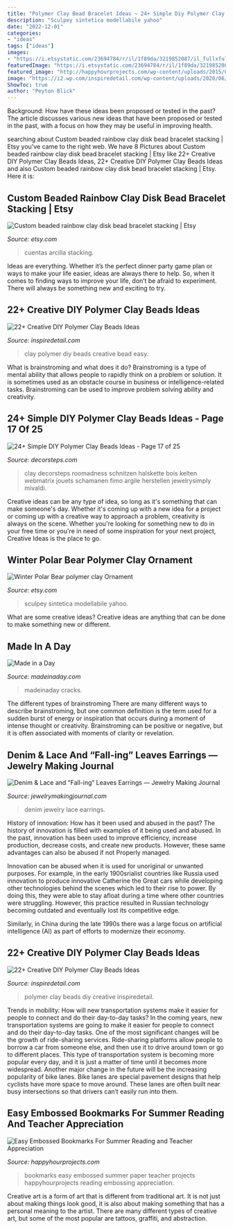 ```yaml
---
title: "Polymer Clay Bead Bracelet Ideas ~ 24+ Simple Diy Polymer Clay Beads Ideas"
description: "Sculpey sintetica modellabile yahoo"
date: "2022-12-01"
categories:
- "ideas"
tags: ["ideas"]
images:
- "https://i.etsystatic.com/23694784/r/il/1f89da/3219852087/il_fullxfull.3219852087_3f8w.jpg"
featuredImage: "https://i.etsystatic.com/23694784/r/il/1f89da/3219852087/il_fullxfull.3219852087_3f8w.jpg"
featured_image: "http://happyhourprojects.com/wp-content/uploads/2015/05/Embossed-Bookmarks-1.jpg"
image: "https://i2.wp.com/inspiredetail.com/wp-content/uploads/2020/06/25-Creative-DIY-Polymer-Clay-Beads-Ideas-16-1.jpg?resize=640%2C538"
ShowToc: true
author: "Peyton Blick"
---
```



Background: How have these ideas been proposed or tested in the past?
The article discusses various new ideas that have been proposed or tested in the past, with a focus on how they may be useful in improving health.

	

		
searching about Custom beaded rainbow clay disk bead bracelet stacking | Etsy you've came to the right web. We have 8 Pictures about Custom beaded rainbow clay disk bead bracelet stacking | Etsy like 22+ Creative DIY Polymer Clay Beads Ideas, 22+ Creative DIY Polymer Clay Beads Ideas and also Custom beaded rainbow clay disk bead bracelet stacking | Etsy. Here it is:
		
    
## Custom Beaded Rainbow Clay Disk Bead Bracelet Stacking | Etsy

<img loading=lazy src="https://i.etsystatic.com/23694784/r/il/1f89da/3219852087/il_fullxfull.3219852087_3f8w.jpg" onerror="this.onerror=null;this.src='https://tse2.mm.bing.net/th?id=OIP.dESwFQAqZNxrvX5fG24QjQHaJ4&amp;pid=15.1';" alt="Custom beaded rainbow clay disk bead bracelet stacking | Etsy">

_Source: etsy.com_

>cuentas arcilla stacking. 

	

Ideas are everything. Whether it’s the perfect dinner party game plan or ways to make your life easier, ideas are always there to help. So, when it comes to finding ways to improve your life, don’t be afraid to experiment. There will always be something new and exciting to try.

    
## 22+ Creative DIY Polymer Clay Beads Ideas

<img loading=lazy src="https://i1.wp.com/inspiredetail.com/wp-content/uploads/2020/06/25-Creative-DIY-Polymer-Clay-Beads-Ideas-19-1.jpg?resize=640%2C948" onerror="this.onerror=null;this.src='https://tse3.mm.bing.net/th?id=OIP.11e3el4sg_oZyx0ODGmuWQHaK-&amp;pid=15.1';" alt="22+ Creative DIY Polymer Clay Beads Ideas">

_Source: inspiredetail.com_

>clay polymer diy beads creative bead easy. 

	

What is brainstroming and what does it do?
Brainstroming is a type of mental ability that allows people to rapidly think on a problem or solution. It is sometimes used as an obstacle course in business or intelligence-related tasks. Brainstroming can be used to improve problem solving ability and creativity.

    
## 24+ Simple DIY Polymer Clay Beads Ideas - Page 17 Of 25

<img loading=lazy src="https://decorsteps.com/wp-content/uploads/2019/01/24-Simple-DIY-Polymer-Clay-Beads-Ideas-17.jpg" onerror="this.onerror=null;this.src='https://tse4.mm.bing.net/th?id=OIP.PRxfH49X5RrhoUoIF5-vJQHaJA&amp;pid=15.1';" alt="24+ Simple DIY Polymer Clay Beads Ideas - Page 17 of 25">

_Source: decorsteps.com_

>clay decorsteps roomadness schnitzen halskette bois kelten webmatrix jouets schamanen fimo argile herstellen jewelrysimply mivaldi. 

	

Creative ideas can be any type of idea, so long as it's something that can make someone's day. Whether it's coming up with a new idea for a project or coming up with a creative way to approach a problem, creativity is always on the scene. Whether you're looking for something new to do in your free time or you're in need of some inspiration for your next project, Creative Ideas is the place to go.

    
## Winter Polar Bear Polymer Clay Ornament

<img loading=lazy src="https://img0.etsystatic.com/000/0/5195146/il_fullxfull.284007732.jpg" onerror="this.onerror=null;this.src='https://tse1.mm.bing.net/th?id=OIP.58ZzctVMTIx3qXwsMavOOQHaHa&amp;pid=15.1';" alt="Winter Polar Bear polymer clay Ornament">

_Source: etsy.com_

>sculpey sintetica modellabile yahoo. 

	

What are some creative ideas?
Creative ideas are anything that can be done to make something new or different.

    
## Made In A Day

<img loading=lazy src="https://madeinaday.com/wp-content/uploads/2020/05/Wave-home.jpg" onerror="this.onerror=null;this.src='https://tse1.mm.bing.net/th?id=OIP.PeLuTcnM_qR4m6mmyIdBvgHaLH&amp;pid=15.1';" alt="Made in a Day">

_Source: madeinaday.com_

>madeinaday cracks. 

	

The different types of brainstroming
There are many different ways to describe brainstroming, but one common definition is the term used for a sudden burst of energy or inspiration that occurs during a moment of intense thought or creativity. Brainstroming can be positive or negative, but it is often associated with moments of clarity or revelation.

    
## Denim &amp; Lace And “Fall-ing” Leaves Earrings — Jewelry Making Journal

<img loading=lazy src="http://jewelrymakingjournal.com/wp-content/uploads/2017/07/Denim-Lace-Faded-Memories-line.jpg" onerror="this.onerror=null;this.src='https://tse1.mm.bing.net/th?id=OIP.KEHmasRiHILOb-nSHLnwFQHaHG&amp;pid=15.1';" alt="Denim &amp; Lace and “Fall-ing” Leaves Earrings — Jewelry Making Journal">

_Source: jewelrymakingjournal.com_

>denim jewelry lace earrings. 

	

History of innovation: How has it been used and abused in the past?
The history of innovation is filled with examples of it being used and abused. In the past, innovation has been used to improve efficiency, increase production, decrease costs, and create new products. However, these same advantages can also be abused if not Properly managed.

Innovation can be abused when it is used for unoriginal or unwanted purposes. For example, in the early 1900srialist countries like Russia used innovation to produce innovative Catherine the Great cars while developing other technologies behind the scenes which led to their rise to power. By doing this, they were able to stay afloat during a time where other countries were struggling. However, this practice resulted in Russian technology becoming outdated and eventually lost its competitive edge. 

Similarly, in China during the late 1990s there was a large focus on artificial intelligence (AI) as part of efforts to modernize their economy.

    
## 22+ Creative DIY Polymer Clay Beads Ideas

<img loading=lazy src="https://i2.wp.com/inspiredetail.com/wp-content/uploads/2020/06/25-Creative-DIY-Polymer-Clay-Beads-Ideas-16-1.jpg?resize=640%2C538" onerror="this.onerror=null;this.src='https://tse3.mm.bing.net/th?id=OIP.UpEnhxZC71R7LJfpVFHrlwHaGO&amp;pid=15.1';" alt="22+ Creative DIY Polymer Clay Beads Ideas">

_Source: inspiredetail.com_

>polymer clay beads diy creative inspiredetail. 

	

Trends in mobility: How will new transportation systems make it easier for people to connect and do their day-to-day tasks?
In the coming years, new transportation systems are going to make it easier for people to connect and do their day-to-day tasks. One of the most significant changes will be the growth of ride-sharing services. Ride-sharing platforms allow people to borrow a car from someone else, and then use it to drive around town or go to different places. This type of transportation system is becoming more popular every day, and it is just a matter of time until it becomes more widespread.
Another major change in the future will be the increasing popularity of bike lanes. Bike lanes are special pavement designs that help cyclists have more space to move around. These lanes are often built near busy intersections so that drivers can’t easily run into them.

    
## Easy Embossed Bookmarks For Summer Reading And Teacher Appreciation

<img loading=lazy src="http://happyhourprojects.com/wp-content/uploads/2015/05/Embossed-Bookmarks-1.jpg" onerror="this.onerror=null;this.src='https://tse4.mm.bing.net/th?id=OIP.OpmzppBjysqs3f-B8AeSfgHaHa&amp;pid=15.1';" alt="Easy Embossed Bookmarks For Summer Reading and Teacher Appreciation">

_Source: happyhourprojects.com_

>bookmarks easy embossed summer paper teacher projects happyhourprojects reading embossing appreciation. 

	

Creative art is a form of art that is different from traditional art. It is not just about making things look good, it is also about making something that has a personal meaning to the artist. There are many different types of creative art, but some of the most popular are tattoos, graffiti, and abstraction.

